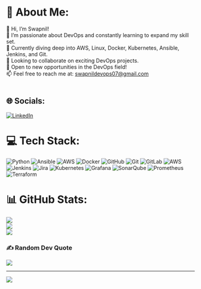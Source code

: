 # 💫 About Me:
👋 Hi, I’m Swapnil!<br>🔧 I’m passionate about DevOps and constantly learning to expand my skill set.<br>🌱 Currently diving deep into AWS, Linux, Docker, Kubernetes, Ansible, Jenkins, and Git.<br>🤝 Looking to collaborate on exciting DevOps projects.<br>🚀 Open to new opportunities in the DevOps field!<br>📫 Feel free to reach me at: swapnildevops07@gmail.com<br><br>



## 🌐 Socials:
[![LinkedIn](https://img.shields.io/badge/LinkedIn-0A66C2?style=flat-square&logo=linkedin&logoColor=white)](https://www.linkedin.com/in/swapnil-gedam-3a282724/)


# 💻 Tech Stack:
![Python](https://img.shields.io/badge/python-3670A0?style=flat-square&logo=python&logoColor=ffdd54) ![Ansible](https://img.shields.io/badge/ansible-%231A1918.svg?style=flat-square&logo=ansible&logoColor=white) ![AWS](https://img.shields.io/badge/AWS-%23FF9900.svg?style=flat-square&logo=amazon-aws&logoColor=white) ![Docker](https://img.shields.io/badge/docker-%230db7ed.svg?style=flat-square&logo=docker&logoColor=white) ![GitHub](https://img.shields.io/badge/github-%23121011.svg?style=flat-square&logo=github&logoColor=white) ![Git](https://img.shields.io/badge/git-%23F05033.svg?style=flat-square&logo=git&logoColor=white) ![GitLab](https://img.shields.io/badge/gitlab-%23181717.svg?style=flat-square&logo=gitlab&logoColor=white) ![AWS](https://img.shields.io/badge/AWS-%23FF9900.svg?style=flat-square&logo=amazon-aws&logoColor=white) ![Jenkins](https://img.shields.io/badge/jenkins-%232C5263.svg?style=flat-square&logo=jenkins&logoColor=white) ![Jira](https://img.shields.io/badge/jira-%230A0FFF.svg?style=flat-square&logo=jira&logoColor=white) ![Kubernetes](https://img.shields.io/badge/kubernetes-%23326ce5.svg?style=flat-square&logo=kubernetes&logoColor=white) ![Grafana](https://img.shields.io/badge/grafana-%23F46800.svg?style=flat-square&logo=grafana&logoColor=white) ![SonarQube](https://img.shields.io/badge/SonarQube-black?style=flat-square&logo=sonarqube&logoColor=4E9BCD) ![Prometheus](https://img.shields.io/badge/Prometheus-E6522C?style=flat-square&logo=Prometheus&logoColor=white) ![Terraform](https://img.shields.io/badge/terraform-%235835CC.svg?style=flat-square&logo=terraform&logoColor=white)
# 📊 GitHub Stats:
![](https://github-readme-stats.vercel.app/api?username=swapnilgdm34&theme=dark&hide_border=true&include_all_commits=true&count_private=false)<br/>
![](https://github-readme-streak-stats.herokuapp.com/?user=swapnilgdm34&theme=dark&hide_border=true)<br/>
![](https://github-readme-stats.vercel.app/api/top-langs/?username=swapnilgdm34&theme=dark&hide_border=true&include_all_commits=true&count_private=false&layout=compact)

### ✍️ Random Dev Quote
![](https://quotes-github-readme.vercel.app/api?type=horizontal&theme=radical)

---
[![](https://visitcount.itsvg.in/api?id=swapnilgdm34&icon=0&color=0)](https://visitcount.itsvg.in)

<!-- Proudly created with GPRM ( https://gprm.itsvg.in ) -->

